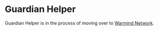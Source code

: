 Guardian Helper
=================
Guardian Helper is in the process of moving over to [Warmind Network].

[Warmind Network]: https://github.com/rking788/warmind-network

